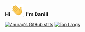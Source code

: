 ### Hi <img src="https://raw.githubusercontent.com/ABSphreak/ABSphreak/master/gifs/Hi.gif" width="40" height="40"/>, I'm Daniil
[![Anurag's GitHub stats](https://github-readme-stats.vercel.app/api?username=DaniilRoman)](https://github.com/anuraghazra/github-readme-stats)
[![Top Langs](https://github-readme-stats.vercel.app/api/top-langs/?username=DaniilRoman&layout=compact)](https://github.com/anuraghazra/github-readme-stats)
<!--
**DaniilRoman/DaniilRoman** is a ✨ _special_ ✨ repository because its `README.md` (this file) appears on your GitHub profile.

Here are some ideas to get you started:

- 🔭 I’m currently working on ...
- 🌱 I’m currently learning ...
- 👯 I’m looking to collaborate on ...
- 🤔 I’m looking for help with ...
- 💬 Ask me about ...
- 📫 How to reach me: ...
- 😄 Pronouns: ...
- ⚡ Fun fact: ...
-->
